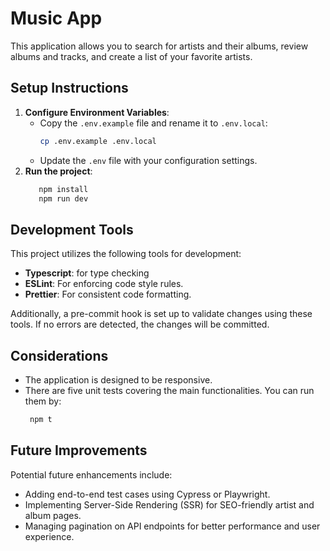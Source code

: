 # Music App

This application allows you to search for artists and their albums, review albums and tracks, and create a list of your favorite artists.

## Setup Instructions
1. **Configure Environment Variables**:
    - Copy the `.env.example` file and rename it to `.env.local`:
      ```bash
      cp .env.example .env.local
      ```
    - Update the `.env` file with your configuration settings.
2. **Run the project**:
   ```bash
      npm install
      npm run dev
    ```

## Development Tools
This project utilizes the following tools for development:
- **Typescript**: for type checking
- **ESLint**:  For enforcing code style rules.
- **Prettier**: For consistent code formatting.

Additionally, a pre-commit hook is set up to validate changes using these tools. If no errors are detected, the changes will be committed. 

## Considerations
- The application is designed to be responsive.
- There are five unit tests covering the main functionalities.
   You can run them by:
   ```bash
    npm t
    ```

## Future Improvements
Potential future enhancements include:
- Adding end-to-end test cases using Cypress or Playwright.
- Implementing Server-Side Rendering (SSR) for SEO-friendly artist and album pages.
- Managing pagination on API endpoints for better performance and user experience.